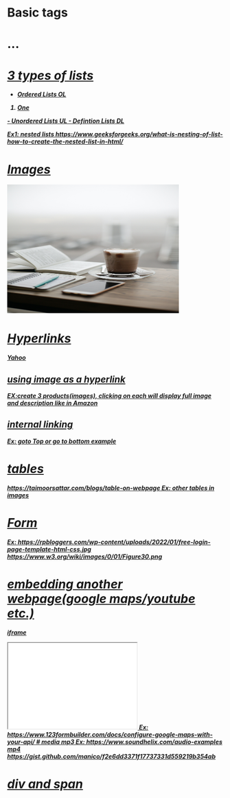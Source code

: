# Basic tags
<p>
<h1>...<h6>
<b>
<i>
<u>

# 3 types of lists
- Ordered Lists OL
<OL>
<LI>One </li>
</OL>
- Unordered Lists  UL
- Defintion Lists   DL


Ex1: nested lists
https://www.geeksforgeeks.org/what-is-nesting-of-list-how-to-create-the-nested-list-in-html/

# Images
<img src="/images/pexels.jpg" alt="Picture" width="400" height="300">

# Hyperlinks
<a href="https://yahoo.com">Yahoo</a>

## using image as a hyperlink
EX:create 3 products(images), clicking on each will display full image and description like in Amazon
## internal linking
Ex: goto Top or go to bottom example
# tables
https://taimoorsattar.com/blogs/table-on-webpage
Ex: other tables in images 

# Form
Ex: https://rpbloggers.com/wp-content/uploads/2022/01/free-login-page-template-html-css.jpg
https://www.w3.org/wiki/images/0/01/Figure30.png

# embedding another webpage(google maps/youtube etc.)
iframe
<iframe src="demo_iframe.htm" height="200" width="300" title="Iframe Example"></iframe>
Ex: https://www.123formbuilder.com/docs/configure-google-maps-with-your-api/
# media
mp3
Ex: https://www.soundhelix.com/audio-examples
mp4
https://gist.github.com/manico/f2e6dd3371f17737331d559219b354ab

# div and span




